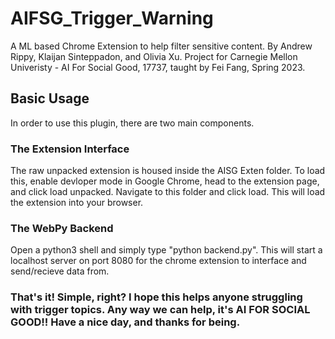 # AIFSG_Trigger_Warning
A ML based Chrome Extension to help filter sensitive content. By Andrew Rippy, Klaijan Sinteppadon, and Olivia Xu. 
Project for Carnegie Mellon Univeristy - AI For Social Good, 17737, taught by Fei Fang, Spring 2023.

## Basic Usage
In order to use this plugin, there are two main components.

### The Extension Interface
The raw unpacked extension is housed inside the AISG Exten folder. To load this, enable devloper mode in Google Chrome, head to the extension page, and click load unpacked. Navigate to this folder and click load. This will load the extension into your browser.

### The WebPy Backend
Open a python3 shell and simply type "python backend.py". This will start a localhost server on port 8080 for the chrome extension to interface and send/recieve data from. 

### That's it! Simple, right? I hope this helps anyone struggling with trigger topics. Any way we can help, it's AI FOR SOCIAL GOOD!! Have a nice day, and thanks for being.
